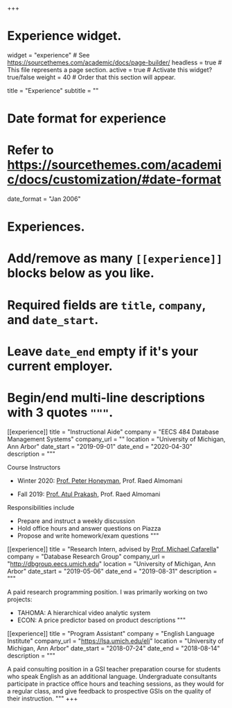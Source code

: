 +++
# Experience widget.
widget = "experience"  # See https://sourcethemes.com/academic/docs/page-builder/
headless = true  # This file represents a page section.
active = true  # Activate this widget? true/false
weight = 40  # Order that this section will appear.

title = "Experience"
subtitle = ""

# Date format for experience
#   Refer to https://sourcethemes.com/academic/docs/customization/#date-format
date_format = "Jan 2006"

# Experiences.
#   Add/remove as many `[[experience]]` blocks below as you like.
#   Required fields are `title`, `company`, and `date_start`.
#   Leave `date_end` empty if it's your current employer.
#   Begin/end multi-line descriptions with 3 quotes `"""`.
[[experience]]
  title = "Instructional Aide"
  company = "EECS 484 Database Management Systems"
  company_url = ""
  location = "University of Michigan, Ann Arbor"
  date_start = "2019-09-01"
  date_end = "2020-04-30"
  description = """

  Course Instructors

  * Winter 2020: [Prof. Peter Honeyman](http://www.citi.umich.edu/u/honey/), Prof. Raed Almomani

  * Fall 2019: [Prof. Atul Prakash](https://web.eecs.umich.edu/~aprakash/), Prof. Raed Almomani

  Responsibilities include
  
  * Prepare and instruct a weekly discussion
  * Hold office hours and answer questions on Piazza
  * Propose and write homework/exam questions
  """

[[experience]]
  title = "Research Intern, advised by [Prof. Michael Cafarella](https://web.eecs.umich.edu/~michjc/index.html)"
  company = "Database Research Group"
  company_url = "http://dbgroup.eecs.umich.edu"
  location = "University of Michigan, Ann Arbor"
  date_start = "2019-05-06"
  date_end = "2019-08-31"
  description = """

  A paid research programming position. I was primarily working on two projects:
  
  * TAHOMA: A hierarchical video analytic system
  * ECON: A price predictor based on product descriptions
  """

[[experience]]
  title = "Program Assistant"
  company = "English Language Institute"
  company_url = "https://lsa.umich.edu/eli"
  location = "University of Michigan, Ann Arbor"
  date_start = "2018-07-24"
  date_end = "2018-08-14"
  description = """

  A paid consulting​ ​position in a GSI teacher preparation course for students 
  who speak English as an additional language. Undergraduate consultants 
  participate in practice office hours and teaching sessions, as they would for 
  a regular class​,​ and give feedback to  prospective GSIs on the quality of 
  their instruction.​
  """
+++
